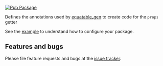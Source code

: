 [![Pub Package](https://img.shields.io/pub/v/equatable_annotations.svg)](https://pub.dev/packages/equatable_annotations)

Defines the annotations used by [equatable_gen] to create code for the `props` getter

See the [example] to understand how to configure your package.

## Features and bugs

Please file feature requests and bugs at the [issue tracker][tracker].

[example]: https://github.com/mrgnhnt96/equatable_annotations/blob/main/equatable_annotations/example/main.dart
[tracker]: https://github.com/mrgnhnt96/equatable_annotations/issues
[equatable_gen]: https://pub.dev/packages/equatable_gen
